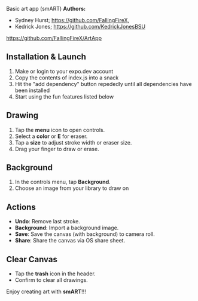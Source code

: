 Basic art app (smART)
**Authors:**  
- Sydney Hurst; https://github.com/FallingFireX,
- Kedrick Jones; https://github.com/KedrickJonesBSU

https://github.com/FallingFireX/ArtApp

## Installation & Launch
1. Make or login to your expo.dev account
2. Copy the contents of index.js into a snack
3. Hit the "add dependency" button repededly until all dependencies have been installed
4. Start using the fun features listed below

## Drawing
1. Tap the **menu** icon to open controls.
2. Select a **color** or **E** for eraser.
3. Tap a **size** to adjust stroke width or eraser size.
4. Drag your finger to draw or erase.

## Background
1. In the controls menu, tap **Background**.
2. Choose an image from your library to draw on

## Actions
- **Undo**: Remove last stroke.
- **Background**: Import a background image.
- **Save**: Save the canvas (with background) to camera roll.
- **Share**: Share the canvas via OS share sheet.

## Clear Canvas
- Tap the **trash** icon in the header.
- Confirm to clear all drawings.

Enjoy creating art with **smART**!!!

